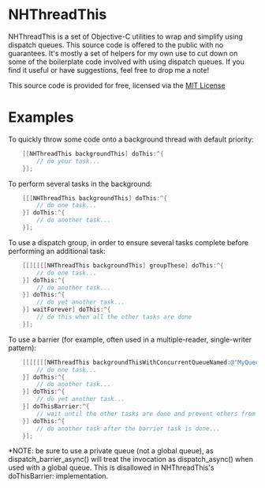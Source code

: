 NHThreadThis
============

NHThreadThis is a set of Objective-C utilities to wrap and simplify using dispatch queues.
This source code is offered to the public with no guarantees.
It's mostly a set of helpers for my own use to cut down on some of the boilerplate code involved with using dispatch queues.
If you find it useful or have suggestions, feel free to drop me a note!

This source code is provided for free, licensed via the [MIT License](http://opensource.org/licenses/MIT)

Examples
========

To quickly throw some code onto a background thread with default priority:
```Objective-C
    [[NHThreadThis backgroundThis] doThis:^{
        // do your task...
    }];
```

To perform several tasks in the background:
```Objective-C
    [[[NHThreadThis backgroundThis] doThis:^{
        // do one task...
    }] doThis:^{
        // do another task...
    }];
```

To use a dispatch group, in order to ensure several tasks complete before performing an additional task:
```Objective-C
    [[[[[[[NHThreadThis backgroundThis] groupThese] doThis:^{
        // do one task...
    }] doThis:^{
        // do another task...
    }] doThis:^{
        // do yet another task...
    }] waitForever] doThis:^{
        // do this when all the other tasks are done
    }];
```

To use a barrier (for example, often used in a multiple-reader, single-writer pattern):
```Objective-C
    [[[[[[[NHThreadThis backgroundThisWithConcurrentQueueNamed:@"MyQueue"] groupThese] doThis:^{
        // do one task...
    }] doThis:^{
        // do another task...
    }] doThis:^{
        // do yet another task...
    }] doThisBarrier:^{
        // wait until the other tasks are done and prevent others from executing while this one is...
    }] doThis:^{
        // do another task after the barrier task is done...
    }];
```
*NOTE: be sure to use a private queue (not a global queue), as dispatch_barrier_async() will treat the invocation as dispatch_async() when used with a global queue.  This is disallowed in NHThreadThis's doThisBarrier: implementation.


